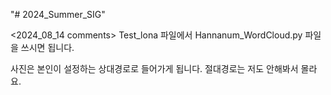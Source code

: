 "# 2024_Summer_SIG" 

<2024_08_14 comments>
Test_lona 파일에서
Hannanum_WordCloud.py 파일을 쓰시면 됩니다.

사진은 본인이 설정하는 상대경로로 들어가게 됩니다.
절대경로는 저도 안해봐서 몰라요.

